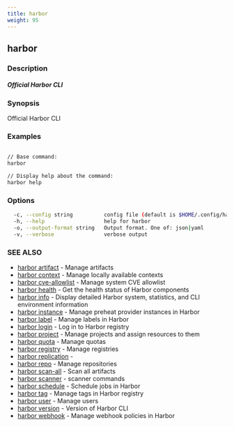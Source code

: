 ```yaml
---
title: harbor
weight: 95
---
```

## harbor

### Description

##### Official Harbor CLI

### Synopsis

Official Harbor CLI

### Examples

```sh

// Base command:
harbor

// Display help about the command:
harbor help

```

### Options

```sh
  -c, --config string          config file (default is $HOME/.config/harbor-cli/config.yaml)
  -h, --help                   help for harbor
  -o, --output-format string   Output format. One of: json|yaml
  -v, --verbose                verbose output
```

### SEE ALSO

* [harbor artifact](harbor-artifact.md)	 - Manage artifacts
* [harbor context](harbor-context.md)	 - Manage locally available contexts
* [harbor cve-allowlist](harbor-cve-allowlist.md)	 - Manage system CVE allowlist
* [harbor health](harbor-health.md)	 - Get the health status of Harbor components
* [harbor info](harbor-info.md)	 - Display detailed Harbor system, statistics, and CLI environment information
* [harbor instance](harbor-instance.md)	 - Manage preheat provider instances in Harbor
* [harbor label](harbor-label.md)	 - Manage labels in Harbor
* [harbor login](harbor-login.md)	 - Log in to Harbor registry
* [harbor project](harbor-project.md)	 - Manage projects and assign resources to them
* [harbor quota](harbor-quota.md)	 - Manage quotas
* [harbor registry](harbor-registry.md)	 - Manage registries
* [harbor replication](harbor-replication.md)	 - 
* [harbor repo](harbor-repo.md)	 - Manage repositories
* [harbor scan-all](harbor-scan-all.md)	 - Scan all artifacts
* [harbor scanner](harbor-scanner.md)	 - scanner commands
* [harbor schedule](harbor-schedule.md)	 - Schedule jobs in Harbor
* [harbor tag](harbor-tag.md)	 - Manage tags in Harbor registry
* [harbor user](harbor-user.md)	 - Manage users
* [harbor version](harbor-version.md)	 - Version of Harbor CLI
* [harbor webhook](harbor-webhook.md)	 - Manage webhook policies in Harbor

